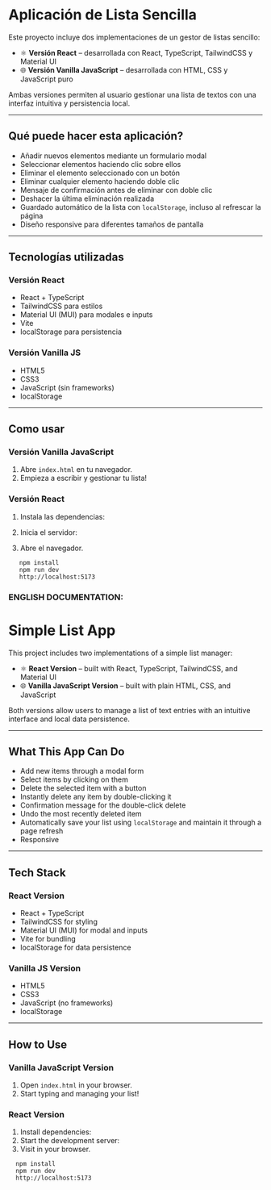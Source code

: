 # Aplicación de Lista Sencilla

Este proyecto incluye dos implementaciones de un gestor de listas sencillo:

- ⚛️ **Versión React** – desarrollada con React, TypeScript, TailwindCSS y Material UI  
- 🌐 **Versión Vanilla JavaScript** – desarrollada con HTML, CSS y JavaScript puro  

Ambas versiones permiten al usuario gestionar una lista de textos con una interfaz intuitiva y persistencia local.

---

## Qué puede hacer esta aplicación?

- Añadir nuevos elementos mediante un formulario modal
- Seleccionar elementos haciendo clic sobre ellos
- Eliminar el elemento seleccionado con un botón
- Eliminar cualquier elemento haciendo doble clic
- Mensaje de confirmación antes de eliminar con doble clic
- Deshacer la última eliminación realizada
- Guardado automático de la lista con `localStorage`, incluso al refrescar la página
- Diseño responsive para diferentes tamaños de pantalla

---

## Tecnologías utilizadas

### Versión React
- React + TypeScript
- TailwindCSS para estilos
- Material UI (MUI) para modales e inputs
- Vite
- localStorage para persistencia

### Versión Vanilla JS
- HTML5
- CSS3
- JavaScript (sin frameworks)
- localStorage

---

## Como usar

### Versión Vanilla JavaScript
1. Abre `index.html` en tu navegador.
2. Empieza a escribir y gestionar tu lista!

### Versión React
1. Instala las dependencias:

2. Inicia el servidor:
3. Abre el navegador.
```
   npm install
   npm run dev
   http://localhost:5173
```


### ENGLISH DOCUMENTATION:

# Simple List App

This project includes two implementations of a simple list manager:

- ⚛️ **React Version** – built with React, TypeScript, TailwindCSS, and Material UI  
- 🌐 **Vanilla JavaScript Version** – built with plain HTML, CSS, and JavaScript

Both versions allow users to manage a list of text entries with an intuitive interface and local data persistence.

---

## What This App Can Do

- Add new items through a modal form
- Select items by clicking on them
- Delete the selected item with a button
- Instantly delete any item by double-clicking it
- Confirmation message for the double-click delete
- Undo the most recently deleted item
- Automatically save your list using `localStorage` and maintain it through a page refresh
- Responsive
---

## Tech Stack

### React Version
- React + TypeScript
- TailwindCSS for styling
- Material UI (MUI) for modal and inputs
- Vite for bundling
- localStorage for data persistence

### Vanilla JS Version
- HTML5
- CSS3
- JavaScript (no frameworks)
- localStorage

---

## How to Use

### Vanilla JavaScript Version
1. Open `index.html` in your browser.
2. Start typing and managing your list!

### React Version
1. Install dependencies:
2. Start the development server:
3. Visit in your browser.
 ```
   npm install
   npm run dev
   http://localhost:5173
```
